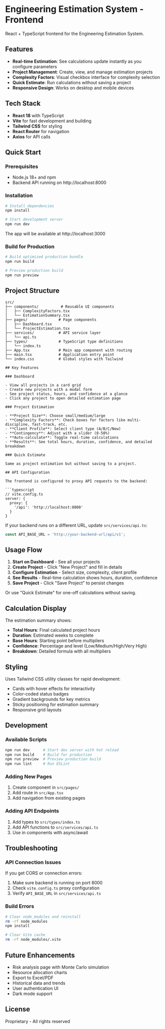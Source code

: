 # Engineering Estimation System - Frontend

React + TypeScript frontend for the Engineering Estimation System.

## Features

- **Real-time Estimation**: See calculations update instantly as you configure parameters
- **Project Management**: Create, view, and manage estimation projects
- **Complexity Factors**: Visual checkbox interface for complexity selection
- **Quick Estimate**: Run calculations without saving a project
- **Responsive Design**: Works on desktop and mobile devices

## Tech Stack

- **React 18** with TypeScript
- **Vite** for fast development and building
- **Tailwind CSS** for styling
- **React Router** for navigation
- **Axios** for API calls

## Quick Start

### Prerequisites

- Node.js 18+ and npm
- Backend API running on http://localhost:8000

### Installation

```bash
# Install dependencies
npm install

# Start development server
npm run dev
```

The app will be available at http://localhost:3000

### Build for Production

```bash
# Build optimized production bundle
npm run build

# Preview production build
npm run preview
```

## Project Structure

```
src/
├── components/          # Reusable UI components
│   ├── ComplexityFactors.tsx
│   └── EstimationSummary.tsx
├── pages/              # Page components
│   ├── Dashboard.tsx
│   └── ProjectEstimation.tsx
├── services/           # API service layer
│   └── api.ts
├── types/              # TypeScript type definitions
│   └── index.ts
├── App.tsx             # Main app component with routing
├── main.tsx            # Application entry point
└── index.css           # Global styles with Tailwind

## Key Features

### Dashboard

- View all projects in a card grid
- Create new projects with a modal form
- See project status, hours, and confidence at a glance
- Click any project to open detailed estimation page

### Project Estimation

- **Project Size**: Choose small/medium/large
- **Complexity Factors**: Check boxes for factors like multi-discipline, fast-track, etc.
- **Client Profile**: Select client type (A/B/C/New)
- **Contingency**: Adjust with a slider (0-50%)
- **Auto-calculate**: Toggle real-time calculations
- **Results**: See total hours, duration, confidence, and detailed breakdown

### Quick Estimate

Same as project estimation but without saving to a project.

## API Configuration

The frontend is configured to proxy API requests to the backend:

```typescript
// vite.config.ts
server: {
  proxy: {
    '/api': 'http://localhost:8000'
  }
}
```

If your backend runs on a different URL, update `src/services/api.ts`:

```typescript
const API_BASE_URL = 'http://your-backend-url/api/v1';
```

## Usage Flow

1. **Start on Dashboard** - See all your projects
2. **Create Project** - Click "New Project" and fill in details
3. **Configure Estimation** - Select size, complexity, client profile
4. **See Results** - Real-time calculation shows hours, duration, confidence
5. **Save Project** - Click "Save Project" to persist changes

Or use "Quick Estimate" for one-off calculations without saving.

## Calculation Display

The estimation summary shows:

- **Total Hours**: Final calculated project hours
- **Duration**: Estimated weeks to complete
- **Base Hours**: Starting point before multipliers
- **Confidence**: Percentage and level (Low/Medium/High/Very High)
- **Breakdown**: Detailed formula with all multipliers

## Styling

Uses Tailwind CSS utility classes for rapid development:

- Cards with hover effects for interactivity
- Color-coded status badges
- Gradient backgrounds for key metrics
- Sticky positioning for estimation summary
- Responsive grid layouts

## Development

### Available Scripts

```bash
npm run dev      # Start dev server with hot reload
npm run build    # Build for production
npm run preview  # Preview production build
npm run lint     # Run ESLint
```

### Adding New Pages

1. Create component in `src/pages/`
2. Add route in `src/App.tsx`
3. Add navigation from existing pages

### Adding API Endpoints

1. Add types to `src/types/index.ts`
2. Add API functions to `src/services/api.ts`
3. Use in components with async/await

## Troubleshooting

### API Connection Issues

If you get CORS or connection errors:

1. Make sure backend is running on port 8000
2. Check `vite.config.ts` proxy configuration
3. Verify `API_BASE_URL` in `src/services/api.ts`

### Build Errors

```bash
# Clear node_modules and reinstall
rm -rf node_modules
npm install

# Clear Vite cache
rm -rf node_modules/.vite
```

## Future Enhancements

- Risk analysis page with Monte Carlo simulation
- Resource allocation charts
- Export to Excel/PDF
- Historical data and trends
- User authentication UI
- Dark mode support

## License

Proprietary - All rights reserved